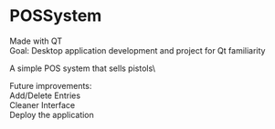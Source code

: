 # POSSystem

Made with QT\
Goal: Desktop application development and project for Qt familiarity

A simple POS system that sells pistols\

Future improvements:\
Add/Delete Entries\
Cleaner Interface\
Deploy the application
